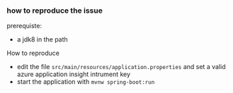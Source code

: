 ### how to reproduce the issue

prerequiste:
* a jdk8 in the path

How to reproduce 
* edit the file ```src/main/resources/application.properties``` and set a valid azure application insight intrument key
* start the application with ```mvnw spring-boot:run```
